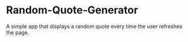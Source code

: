 # Random-Quote-Generator
A simple app that displays a random quote every time the user refreshes the page.

